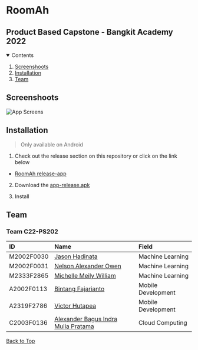# RoomAh
## Product Based Capstone - Bangkit Academy 2022

<!-- Contents -->
<details open="open">
    <summary>Contents</summary>
    <ol>
        <li><a href="#screenshoots">Screenshoots</a></li>
        <li><a href="#installation">Installation</a></li>
        <li><a href="#team">Team</a></li>
    </ol>
</details>

## Screenshoots
![App Screens](https://drive.google.com/uc?export=view&id=1Ro0PPh6Ck3OIPgizrYCviUgdaZ34Z0p8)

## Installation
> Only available on Android

1. Check out the release section on this repository or click on the link below
- [RoomAh release-app](https://github.com/RoomAh-Bangkit/RoomAh/releases)

2. Download the [app-release.apk](https://github.com/RoomAh-Bangkit/RoomAh/releases/download/v.1.0/app-release.apk)

3. Install

## Team
### Team C22-PS202

| ID         | Name                                                                       | Field              |
| :--------- | :------------------------------------------------------------------------- | :----------------- |
| M2002F0030 | [Jason Hadinata](https://github.com/jasonhadiputra)                        | Machine Learning   |
| M2002F0031 | [Nelson Alexander Owen](https://github.com/nelasonn)                       | Machine Learning   |
| M2333F2865 | [Michelle Meily William](https://github.com/michellemw)                    | Machine Learning   |
| A2002F0113 | [Bintang Fajarianto](https://github.com/bintangfrnz)                       | Mobile Development |
| A2319F2786 | [Victor Hutapea](https://github.com/vitohutapea)                           | Mobile Development |
| C2003F0136 | [Alexander Bagus Indra Mulia Pratama](https://github.com/alexanderpratama) | Cloud Computing    |

<a href="#roomah">Back to Top</a>
